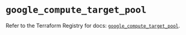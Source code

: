# `google_compute_target_pool`

Refer to the Terraform Registry for docs: [`google_compute_target_pool`](https://registry.terraform.io/providers/hashicorp/google-beta/5.16.0/docs/resources/google_compute_target_pool).
